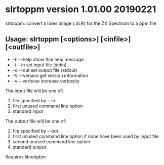 # slrtoppm version 1.01.00 20190221

slrtoppm: convert a lores image (.SLR) for the ZX Spectrum to a ppm file

## Usage: slrtoppm [&lt;options&gt;]  [&lt;infile&gt;]  [&lt;outfile&gt;]

- -h --help    show thie help message
- -i --in      set input file (stdin)
- -o --out     set output file (stdout)
- -V --version get version information
- -v --verbose increase verbosity
	
The input file will be one of:

1. file specified by --in
2. first unused command line option
3. standard input
	
The output file will be one of:

1. file specified by --out
2. first unused command line option if none have been used by input file
3. second unused command line option
4. standard output
	
Requires libnetpbm

